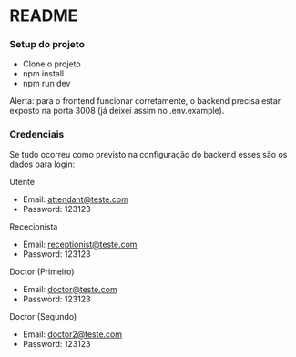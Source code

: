 # README #

### Setup do projeto ###

* Clone o projeto
* npm install
* npm run dev

Alerta: para o frontend funcionar corretamente, o backend precisa estar exposto na porta 3008 (já deixei assim no .env.example).
### Credenciais ###

Se tudo ocorreu como previsto na configuração do backend esses são os dados para login:

Utente
- Email: attendant@teste.com
- Password: 123123

Rececionista
- Email: receptionist@teste.com
- Password: 123123

Doctor (Primeiro)
- Email: doctor@teste.com
- Password: 123123

Doctor (Segundo)
- Email: doctor2@teste.com
- Password: 123123
